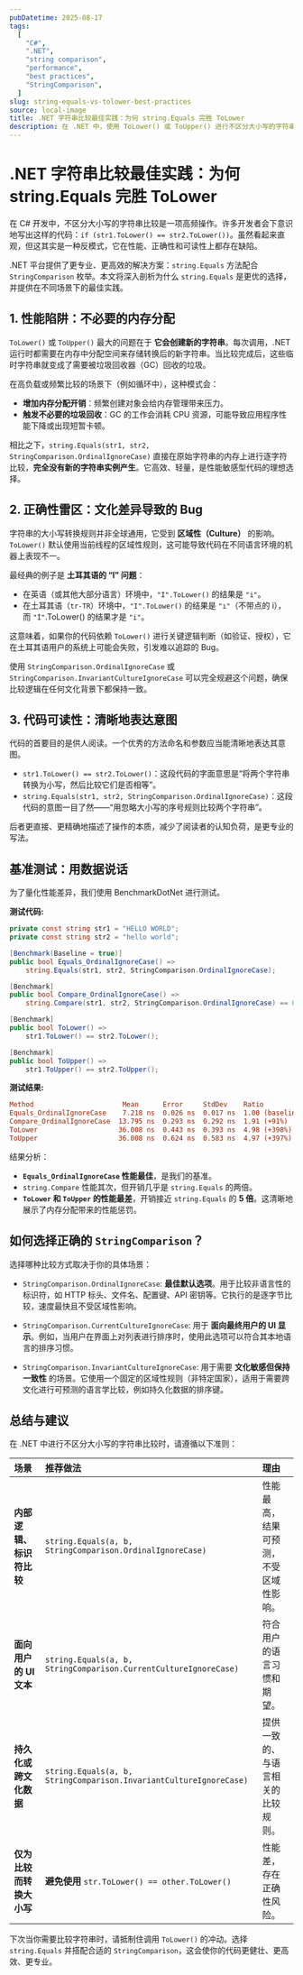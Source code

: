 ```yaml
---
pubDatetime: 2025-08-17
tags:
  [
    "C#",
    ".NET",
    "string comparison",
    "performance",
    "best practices",
    "StringComparison",
  ]
slug: string-equals-vs-tolower-best-practices
source: local-image
title: .NET 字符串比较最佳实践：为何 string.Equals 完胜 ToLower
description: 在 .NET 中，使用 ToLower() 或 ToUpper() 进行不区分大小写的字符串比较是一种常见的反模式。本文深入探讨了为何应优先使用 string.Equals 并指定 StringComparison，内容涵盖性能（避免内存分配）、正确性（文化区域问题）和代码可读性，并提供了详细的基准测试数据和场景化建议。
---
```


# .NET 字符串比较最佳实践：为何 string.Equals 完胜 ToLower

在 C# 开发中，不区分大小写的字符串比较是一项高频操作。许多开发者会下意识地写出这样的代码：`if (str1.ToLower() == str2.ToLower())`。虽然看起来直观，但这其实是一种反模式，它在性能、正确性和可读性上都存在缺陷。

.NET 平台提供了更专业、更高效的解决方案：`string.Equals` 方法配合 `StringComparison` 枚举。本文将深入剖析为什么 `string.Equals` 是更优的选择，并提供在不同场景下的最佳实践。

## 1. 性能陷阱：不必要的内存分配

`ToLower()` 或 `ToUpper()` 最大的问题在于 **它会创建新的字符串**。每次调用，.NET 运行时都需要在内存中分配空间来存储转换后的新字符串。当比较完成后，这些临时字符串就变成了需要被垃圾回收器（GC）回收的垃圾。

在高负载或频繁比较的场景下（例如循环中），这种模式会：

- **增加内存分配开销**：频繁创建对象会给内存管理带来压力。
- **触发不必要的垃圾回收**：GC 的工作会消耗 CPU 资源，可能导致应用程序性能下降或出现短暂卡顿。

相比之下，`string.Equals(str1, str2, StringComparison.OrdinalIgnoreCase)` 直接在原始字符串的内存上进行逐字符比较，**完全没有新的字符串实例产生**。它高效、轻量，是性能敏感型代码的理想选择。

## 2. 正确性雷区：文化差异导致的 Bug

字符串的大小写转换规则并非全球通用，它受到 **区域性（Culture）** 的影响。`ToLower()` 默认使用当前线程的区域性规则，这可能导致代码在不同语言环境的机器上表现不一。

最经典的例子是 **土耳其语的 “I” 问题**：

- 在英语（或其他大部分语言）环境中，`"I".ToLower()` 的结果是 `"i"`。
- 在土耳其语（`tr-TR`）环境中，`"I".ToLower()` 的结果是 `"ı"`（不带点的 i），而 `"İ"`.ToLower() 的结果才是 `"i"`。

这意味着，如果你的代码依赖 `ToLower()` 进行关键逻辑判断（如验证、授权），它在土耳其语用户的系统上可能会失败，引发难以追踪的 Bug。

使用 `StringComparison.OrdinalIgnoreCase` 或 `StringComparison.InvariantCultureIgnoreCase` 可以完全规避这个问题，确保比较逻辑在任何文化背景下都保持一致。

## 3. 代码可读性：清晰地表达意图

代码的首要目的是供人阅读。一个优秀的方法命名和参数应当能清晰地表达其意图。

- `str1.ToLower() == str2.ToLower()`：这段代码的字面意思是“将两个字符串转换为小写，然后比较它们是否相等”。
- `string.Equals(str1, str2, StringComparison.OrdinalIgnoreCase)`：这段代码的意图一目了然——“用忽略大小写的序号规则比较两个字符串”。

后者更直接、更精确地描述了操作的本质，减少了阅读者的认知负荷，是更专业的写法。

## 基准测试：用数据说话

为了量化性能差异，我们使用 BenchmarkDotNet 进行测试。

**测试代码:**

```csharp
private const string str1 = "HELLO WORLD";
private const string str2 = "hello world";

[Benchmark(Baseline = true)]
public bool Equals_OrdinalIgnoreCase() =>
    string.Equals(str1, str2, StringComparison.OrdinalIgnoreCase);

[Benchmark]
public bool Compare_OrdinalIgnoreCase() =>
    string.Compare(str1, str2, StringComparison.OrdinalIgnoreCase) == 0;

[Benchmark]
public bool ToLower() =>
    str1.ToLower() == str2.ToLower();

[Benchmark]
public bool ToUpper() =>
    str1.ToUpper() == str2.ToUpper();
```

**测试结果:**

```ini
Method                      Mean      Error     StdDev    Ratio
Equals_OrdinalIgnoreCase    7.218 ns  0.026 ns  0.017 ns  1.00 (baseline)
Compare_OrdinalIgnoreCase  13.795 ns  0.293 ns  0.292 ns  1.91 (+91%)
ToLower                    36.008 ns  0.443 ns  0.393 ns  4.98 (+398%)
ToUpper                    36.008 ns  0.624 ns  0.583 ns  4.97 (+397%)
```

结果分析：

- **`Equals_OrdinalIgnoreCase` 性能最佳**，是我们的基准。
- `string.Compare` 性能其次，但开销几乎是 `string.Equals` 的两倍。
- **`ToLower` 和 `ToUpper` 的性能最差**，开销接近 `string.Equals` 的 **5 倍**。这清晰地展示了内存分配带来的性能惩罚。

## 如何选择正确的 `StringComparison`？

选择哪种比较方式取决于你的具体场景：

- `StringComparison.OrdinalIgnoreCase`: **最佳默认选项**。用于比较非语言性的标识符，如 HTTP 标头、文件名、配置键、API 密钥等。它执行的是逐字节比较，速度最快且不受区域性影响。

- `StringComparison.CurrentCultureIgnoreCase`: 用于 **面向最终用户的 UI 显示**。例如，当用户在界面上对列表进行排序时，使用此选项可以符合其本地语言的排序习惯。

- `StringComparison.InvariantCultureIgnoreCase`: 用于需要 **文化敏感但保持一致性** 的场景。它使用一个固定的区域性规则（非特定国家），适用于需要跨文化进行可预测的语言学比较，例如持久化数据的排序键。

## 总结与建议

在 .NET 中进行不区分大小写的字符串比较时，请遵循以下准则：

| 场景                     | 推荐做法                                                           | 理由                                   |
| :----------------------- | :----------------------------------------------------------------- | :------------------------------------- |
| **内部逻辑、标识符比较** | `string.Equals(a, b, StringComparison.OrdinalIgnoreCase)`          | 性能最高，结果可预测，不受区域性影响。 |
| **面向用户的 UI 文本**   | `string.Equals(a, b, StringComparison.CurrentCultureIgnoreCase)`   | 符合用户的语言习惯和期望。             |
| **持久化或跨文化数据**   | `string.Equals(a, b, StringComparison.InvariantCultureIgnoreCase)` | 提供一致的、与语言相关的比较规则。     |
| **仅为比较而转换大小写** | **避免使用** `str.ToLower() == other.ToLower()`                    | 性能差，存在正确性风险。               |

下次当你需要比较字符串时，请抵制住调用 `ToLower()` 的冲动。选择 `string.Equals` 并搭配合适的 `StringComparison`，这会使你的代码更健壮、更高效、更专业。
